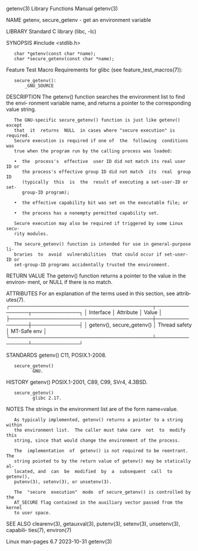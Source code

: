 getenv(3)                  Library Functions Manual                  getenv(3)

NAME
       getenv, secure_getenv - get an environment variable

LIBRARY
       Standard C library (libc, -lc)

SYNOPSIS
       #include <stdlib.h>

       char *getenv(const char *name);
       char *secure_getenv(const char *name);

   Feature Test Macro Requirements for glibc (see feature_test_macros(7)):

       secure_getenv():
           _GNU_SOURCE

DESCRIPTION
       The  getenv()  function searches the environment list to find the envi‐
       ronment variable name, and returns a pointer to the corresponding value
       string.

       The GNU-specific secure_getenv() function is just like getenv()  except
       that  it  returns  NULL  in cases where "secure execution" is required.
       Secure execution is required if one of  the  following  conditions  was
       true when the program run by the calling process was loaded:

       •  the  process's  effective  user ID did not match its real user ID or
          the process's effective group ID did not match  its  real  group  ID
          (typically  this  is  the  result of executing a set-user-ID or set-
          group-ID program);

       •  the effective capability bit was set on the executable file; or

       •  the process has a nonempty permitted capability set.

       Secure execution may also be required if triggered by some Linux  secu‐
       rity modules.

       The secure_getenv() function is intended for use in general-purpose li‐
       braries  to  avoid  vulnerabilities  that could occur if set-user-ID or
       set-group-ID programs accidentally trusted the environment.

RETURN VALUE
       The getenv() function returns a pointer to the value  in  the  environ‐
       ment, or NULL if there is no match.

ATTRIBUTES
       For  an  explanation  of  the  terms  used in this section, see attrib‐
       utes(7).
       ┌───────────────────────────────────────┬───────────────┬─────────────┐
       │ Interface                             │ Attribute     │ Value       │
       ├───────────────────────────────────────┼───────────────┼─────────────┤
       │ getenv(), secure_getenv()             │ Thread safety │ MT-Safe env │
       └───────────────────────────────────────┴───────────────┴─────────────┘

STANDARDS
       getenv()
              C11, POSIX.1-2008.

       secure_getenv()
              GNU.

HISTORY
       getenv()
              POSIX.1-2001, C89, C99, SVr4, 4.3BSD.

       secure_getenv()
              glibc 2.17.

NOTES
       The strings in the environment list are of the form name=value.

       As typically implemented, getenv() returns a pointer to a string within
       the environment list.  The caller must take care  not  to  modify  this
       string, since that would change the environment of the process.

       The  implementation  of  getenv() is not required to be reentrant.  The
       string pointed to by the return value of getenv() may be statically al‐
       located, and  can  be  modified  by  a  subsequent  call  to  getenv(),
       putenv(3), setenv(3), or unsetenv(3).

       The  "secure  execution"  mode  of secure_getenv() is controlled by the
       AT_SECURE flag contained in the auxiliary vector passed from the kernel
       to user space.

SEE ALSO
       clearenv(3), getauxval(3), putenv(3), setenv(3), unsetenv(3), capabili‐
       ties(7), environ(7)

Linux man-pages 6.7               2023-10-31                         getenv(3)
